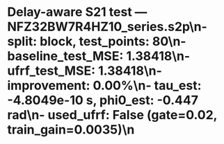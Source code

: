 # Delay-aware S21 test — NFZ32BW7R4HZ10_series.s2p\n- split: block, test_points: 80\n- baseline_test_MSE: 1.38418\n- ufrf_test_MSE: 1.38418\n- improvement: 0.00%\n- tau_est: -4.8049e-10 s, phi0_est: -0.447 rad\n- used_ufrf: False (gate=0.02, train_gain=0.0035)\n